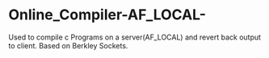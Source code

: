 # Online_Compiler-AF_LOCAL-
Used to compile c Programs on a server(AF_LOCAL) and revert back output to client. Based on Berkley Sockets.
